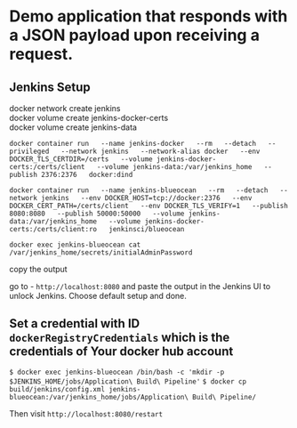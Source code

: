 # Demo application that responds with a JSON payload upon receiving a request.


## Jenkins Setup 

docker network create jenkins  
docker volume create jenkins-docker-certs  
docker volume create jenkins-data  

```docker container run   --name jenkins-docker   --rm   --detach   --privileged   --network jenkins   --network-alias docker   --env DOCKER_TLS_CERTDIR=/certs   --volume jenkins-docker-certs:/certs/client   --volume jenkins-data:/var/jenkins_home   --publish 2376:2376   docker:dind```

```docker container run   --name jenkins-blueocean   --rm   --detach   --network jenkins   --env DOCKER_HOST=tcp://docker:2376   --env DOCKER_CERT_PATH=/certs/client   --env DOCKER_TLS_VERIFY=1   --publish 8080:8080   --publish 50000:50000   --volume jenkins-data:/var/jenkins_home   --volume jenkins-docker-certs:/certs/client:ro   jenkinsci/blueocean```

```docker exec jenkins-blueocean cat /var/jenkins_home/secrets/initialAdminPassword```

copy the output  

go to - `http://localhost:8080` and paste the output in the Jenkins UI to unlock Jenkins. Choose default setup and done.


## Set a credential with ID `dockerRegistryCredentials` which is the credentials of Your docker hub account

```$ docker exec jenkins-blueocean /bin/bash -c 'mkdir -p $JENKINS_HOME/jobs/Application\ Build\ Pipeline'```
```$ docker cp build/jenkins/config.xml jenkins-blueocean:/var/jenkins_home/jobs/Application\ Build\ Pipeline/```

Then visit `http://localhost:8080/restart`

